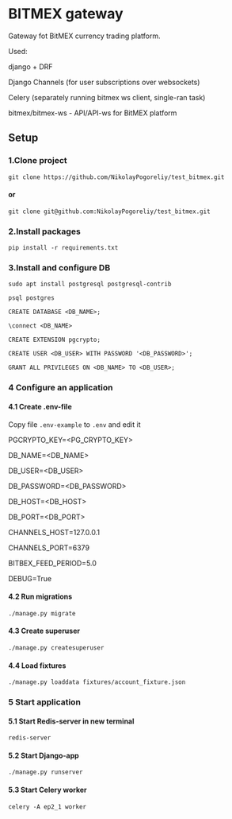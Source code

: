 # BITMEX gateway

Gateway fot BitMEX currency trading platform.

Used:

django + DRF

Django Channels (for user subscriptions over websockets)

Celery (separately running bitmex ws client, single-ran task)

bitmex/bitmex-ws - API/API-ws for BitMEX platform 


## Setup

### 1.Clone project

`git clone https://github.com/NikolayPogoreliy/test_bitmex.git`

#### or

`git clone git@github.com:NikolayPogoreliy/test_bitmex.git`

### 2.Install packages

`pip install -r requirements.txt`

### 3.Install and configure DB

`sudo apt install postgresql postgresql-contrib`

`psql postgres`

`CREATE DATABASE <DB_NAME>;`

`\connect <DB_NAME>`

`CREATE EXTENSION pgcrypto;`

`CREATE USER <DB_USER> WITH PASSWORD '<DB_PASSWORD>';`

`GRANT ALL PRIVILEGES ON <DB_NAME> TO <DB_USER>;`

### 4 Configure an application

#### 4.1 Create .env-file

Copy file `.env-example` to `.env` and edit it

PGCRYPTO_KEY=<PG_CRYPTO_KEY>

DB_NAME=<DB_NAME>

DB_USER=<DB_USER>

DB_PASSWORD=<DB_PASSWORD>

DB_HOST=<DB_HOST>

DB_PORT=<DB_PORT>

CHANNELS_HOST=127.0.0.1

CHANNELS_PORT=6379

BITBEX_FEED_PERIOD=5.0

DEBUG=True

#### 4.2 Run migrations

`./manage.py migrate`

#### 4.3 Create superuser

`./manage.py createsuperuser`

#### 4.4 Load fixtures

`./manage.py loaddata fixtures/account_fixture.json`

### 5 Start application

#### 5.1 Start Redis-server in new terminal

`redis-server`

#### 5.2 Start Django-app 

`./manage.py runserver`

#### 5.3 Start Celery worker

`celery -A ep2_1 worker`





